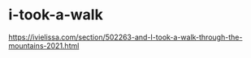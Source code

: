 # i-took-a-walk
https://ivielissa.com/section/502263-and-I-took-a-walk-through-the-mountains-2021.html
